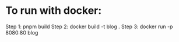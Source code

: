 # To run with docker:

Step 1: pnpm build
Step 2: docker build -t blog .
Step 3: docker run -p 8080:80 blog